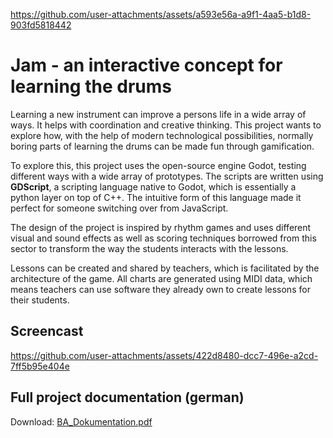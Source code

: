 https://github.com/user-attachments/assets/a593e56a-a9f1-4aa5-b1d8-903fd5818442

# Jam - an interactive concept for learning the drums

Learning a new instrument can improve a persons life in a wide array of ways. It helps with coordination and creative thinking. This project wants to explore how, with the help of modern technological possibilities, normally boring parts of learning the drums can be made fun through gamification.

To explore this, this project uses the open-source engine Godot, testing different ways with a wide array of prototypes. The scripts are written using **GDScript**, a scripting language native to Godot, which is essentially a python layer on top of C++. The intuitive form of this language made it perfect for someone switching over from JavaScript.

The design of the project is inspired by rhythm games and uses different visual and sound effects as well as scoring techniques borrowed from this sector to transform the way the students interacts with the lessons.

Lessons can be created and shared by teachers, which is facilitated by the architecture of the game. All charts are generated using MIDI data, which means teachers can use software they already own to create lessons for their students.

## Screencast

https://github.com/user-attachments/assets/422d8480-dcc7-496e-a2cd-7ff5b95e404e

## Full project documentation (german)

Download: [BA_Dokumentation.pdf](https://github.com/user-attachments/files/17046974/BA_Dokumentation.pdf)
